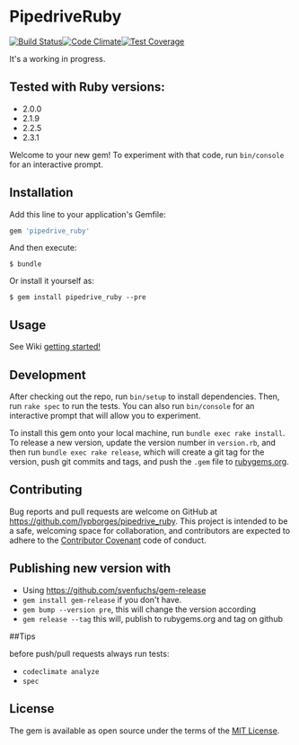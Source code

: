 # PipedriveRuby
[![Build Status](https://travis-ci.org/lypborges/pipedrive_ruby.svg?branch=master)](https://travis-ci.org/lypborges/pipedrive_ruby)[![Code Climate](https://codeclimate.com/github/lypborges/pipedrive_ruby/badges/gpa.svg)](https://codeclimate.com/github/lypborges/pipedrive_ruby)[![Test Coverage](https://codeclimate.com/github/lypborges/pipedrive_ruby/badges/coverage.svg)](https://codeclimate.com/github/lypborges/pipedrive_ruby/coverage)

It's a working in progress.

## Tested with Ruby versions:
- 2.0.0
- 2.1.9
- 2.2.5
- 2.3.1

Welcome to your new gem! To experiment with that code, run `bin/console` for an interactive prompt.

## Installation

Add this line to your application's Gemfile:

```ruby
gem 'pipedrive_ruby'
```

And then execute:

    $ bundle

Or install it yourself as:

    $ gem install pipedrive_ruby --pre

## Usage

See Wiki [getting started!](https://github.com/lypborges/pipedrive_ruby/wiki)

## Development

After checking out the repo, run `bin/setup` to install dependencies. Then, run `rake spec` to run the tests. You can also run `bin/console` for an interactive prompt that will allow you to experiment.

To install this gem onto your local machine, run `bundle exec rake install`. To release a new version, update the version number in `version.rb`, and then run `bundle exec rake release`, which will create a git tag for the version, push git commits and tags, and push the `.gem` file to [rubygems.org](https://rubygems.org).

## Contributing

Bug reports and pull requests are welcome on GitHub at https://github.com/lypborges/pipedrive_ruby. This project is intended to be a safe, welcoming space for collaboration, and contributors are expected to adhere to the [Contributor Covenant](http://contributor-covenant.org) code of conduct.

## Publishing new version with
- Using https://github.com/svenfuchs/gem-release
- `gem install gem-release` if you don't have.
- `gem bump --version pre`, this will change the version according
- `gem release --tag` this will, publish to rubygems.org and tag on github

##Tips

before push/pull requests always run tests:
- `codeclimate analyze`
- `spec`


## License

The gem is available as open source under the terms of the [MIT License](http://opensource.org/licenses/MIT).
